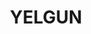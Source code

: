 ---
lastmod: '2025-04-06T06:05:20+00:00'
latitude: -28.461128
layout: suburb
longitude: 153.494236
postcode: '2483'
state: NSW
title: YELGUN
url: /nsw/yelgun/
---